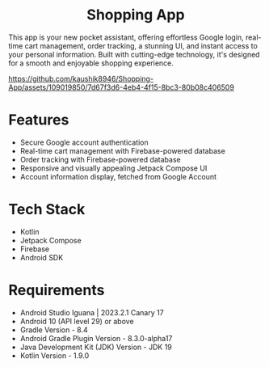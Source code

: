 <h1 align="center" id="title">Shopping App</h1>
<p id="description">This app is your new pocket assistant, offering effortless Google login, real-time cart management, order tracking, a stunning UI, and instant access to your personal information. Built with cutting-edge technology, it's designed for a smooth and enjoyable shopping experience.</p>

https://github.com/kaushik8946/Shopping-App/assets/109019850/7d67f3d6-4eb4-4f15-8bc3-80b08c406509

# Features

- Secure Google account authentication
- Real-time cart management with Firebase-powered database
- Order tracking with Firebase-powered database
- Responsive and visually appealing Jetpack Compose UI
- Account information display, fetched from Google Account

# Tech Stack
- Kotlin
- Jetpack Compose
- Firebase
- Android SDK

# Requirements
- Android Studio Iguana | 2023.2.1 Canary 17
- Android 10 (API level 29) or above
- Gradle Version - 8.4
- Android Gradle Plugin Version - 8.3.0-alpha17
- Java Development Kit (JDK) Version - JDK 19
- Kotlin Version - 1.9.0
 
